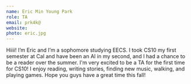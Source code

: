 ```yaml
---
name: Eric Min Young Park
role: TA
email: prk4k@
website:
photo: eric.jpg
---
```

Hiiii! I’m Eric and I’m a sophomore studying EECS. I took CS10 my first semester at Cal and have been an AI in my second, and I had a chance to be a reader over the summer. I'm very excited to be a TA for the first time for CS10! I enjoy reading, writing stories, finding new music, walking, and playing games. Hope you guys have a great time this fall!
